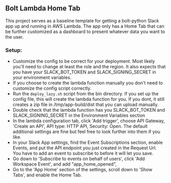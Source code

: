 ## Bolt Lambda Home Tab

This project serves as a baseline template for getting a bolt-python Slack app up and running in AWS Lambda. The app only has a Home Tab that can be further customized as a dashboard to present whatever data you want to the user.

### Setup:
- Customize the config to be correct for your deployment. Most likely you'll need to change at least the role and the region. It also expects that you have your SLACK_BOT_TOKEN and SLACK_SIGNING_SECRET in your environment variables.
- If you choose to create the lambda function manually you don't need to customize the config script correctly.
- Run the `deploy_lazy.sh` script from the bin directory. If you set up the config file, this will create the lambda function for you. If you dont, it still creates a zip file in /tmp/app-build/dist that you can upload manually.
- Double check that the lambda function has you SLACK_BOT_TOKEN and SLACK_SIGNING_SECRET in the Environment Variables section
- In the lambda configuration tab, click 'Add trigger', choose API Gateway, 'Create an API', API type: HTTP API, Security: Open. The default additional settings are fine but feel free to look further into them if you like.
- In your Slack App settings, find the Event Subscriptions section, enable Events, and put the API endpoint you just created in the Request Url. You have to add an event to subscribe to before it will let you save.
- Go down to 'Subscribe to events on behalf of users', click 'Add Workspace Event', and add "app_home_opened",
- Go to the 'App Home' section of the settings, scroll down to 'Show Tabs', and enable the Home Tab.